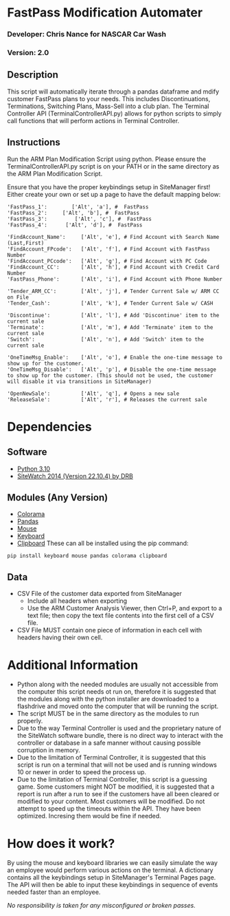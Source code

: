 # FastPass Modification Automater
### Developer: Chris Nance for NASCAR Car Wash
### Version: 2.0

## Description
This script will automatically iterate through a pandas dataframe and mdify customer FastPass plans to your needs. This includes Discontinuations, Terminations, Switching Plans, Mass-Sell into a club plan. The Terminal Controller API (TerminalControllerAPI.py) allows for python scripts to simply call functions that will perform actions in Terminal Controller. 

## Instructions
Run the ARM Plan Modification Script using python. Please ensure the TerminalControllerAPI.py script is on your PATH or in the same directory as the ARM Plan Modification Script.

Ensure that you have the proper keybindings setup in SiteManager first! Either create your own or set up a page to have the default mapping below: 

    'FastPass_1':        ['Alt', 'a'], #  FastPass
    'FastPass_2':     ['Alt', 'b'], #  FastPass
    'FastPass_3':         ['Alt', 'c'], #  FastPass
    'FastPass_4':      ['Alt', 'd'], #  FastPass

    'FindAccount_Name':     ['Alt', 'e'], # Find Account with Search Name (Last,First)
    'FindAccount_FPcode':   ['Alt', 'f'], # Find Account with FastPass Number
    'FindAccount_PCcode':   ['Alt', 'g'], # Find Account with PC Code
    'FindAccount_CC':       ['Alt', 'h'], # Find Account with Credit Card Number
    'FastPass_Phone':       ['Alt', 'i'], # Find Account with Phone Number

    'Tender_ARM_CC':        ['Alt', 'j'], # Tender Current Sale w/ ARM CC on File
    'Tender_Cash':          ['Alt', 'k'], # Tender Current Sale w/ CASH

    'Discontinue':          ['Alt', 'l'], # Add 'Discontinue' item to the current sale
    'Terminate':            ['Alt', 'm'], # Add 'Terminate' item to the current sale
    'Switch':               ['Alt', 'n'], # Add 'Switch' item to the current sale

    'OneTimeMsg_Enable':    ['Alt', 'o'], # Enable the one-time message to show up for the customer. 
    'OneTimeMsg_Disable':   ['Alt', 'p'], # Disable the one-time message to show up for the customer. (This should not be used, the customer will disable it via transitions in SiteManager)

    'OpenNewSale':          ['Alt', 'q'], # Opens a new sale
    'ReleaseSale':          ['Alt', 'r'], # Releases the current sale

# Dependencies
## Software
* [Python 3.10](https://www.python.org/downloads/)
* [SiteWatch 2014 (Version 22.10.4) by DRB](https://drb.com/tunnel_solutions/point-of-sale/sitewatch)
## Modules (Any Version)
* [Colorama](https://pypi.org/project/colorama/)
* [Pandas](https://pypi.org/project/pandas/)
* [Mouse](https://pypi.org/project/mouse/)
* [Keyboard](https://pypi.org/project/keyboard/)
* [Clipboard](https://pypi.org/project/clipboard/)
These can all be installed using the pip command: 
~~~
pip install keyboard mouse pandas colorama clipboard
~~~
## Data
* CSV File of the customer data exported from SiteManager
  * Include all headers when exporting
  * Use the ARM Customer Analysis Viewer, then Ctrl+P, and export to a text file; then copy the text file contents into the first cell of a CSV file.
* CSV File MUST contain one piece of information in each cell with headers having their own cell. 



# Additional Information
* Python along with the needed modules are usually not accessible from the computer this script needs ot run on, therefore it is suggested that the modules along with the python installer are downloaded to a flashdrive and moved onto the computer that will be running the script. 
* The script MUST be in the same directory as the modules to run properly.
* Due to the way Terminal Controller is used and the proprietary nature of the SiteWatch software bundle, there is no direct way to interact with the controller or database in a safe manner without causing possible corruption in memory. 
* Due to the limitation of Terminal Controller, it is suggested that this script is run on a terminal that will not be used and is running windows 10 or newer in order to speed the process up.
* Due to the limitation of Terminal Controller, this script is a guessing game. Some customers might NOT be modified, it is suggested that a report is run after a run to see if the customers have all been cleared or modified to your content. Most customers will be modified. Do not attempt to speed up the timeouts within the API. They have been optimized. Incresing them would be fine if needed.

# How does it work?
By using the mouse and keyboard libraries we can easily simulate the way an employee would perform various actions on the terminal. A dictionary contains all the keybindings setup in SiteManager's Terminal Pages page. The API will then be able to input these keybindings in sequence of events needed faster than an employee.


*No responsibility is taken for any misconfigured or broken passes.*

